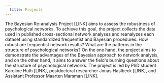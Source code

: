 ```yaml
---
  title: Projects
---
```

  
The Bayesian Re-analysis Project [LINK] aims to assess the robustness of psychological networks. To achieve this goal, the project collects the data used in published cross-sectional network analyses and reanalyzes each dataset using standardized frequentist and Bayesian procedures. How robust are frequentist network results? What are the patterns in the structure of psychological networks? On the one hand, the project aims to demonstrate the advantages of the Bayesian approach to network analysis, and on the other hand, it aims to answer the field's burning questions about the structure of psychological networks. The project is led by PhD student Karoline Huth [LINK], postdoctoral researcher Jonas Haslbeck [LINK], and Assistant Professor Maarten Marsman [LINK].
  
